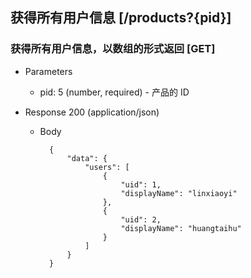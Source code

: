 ## 获得所有用户信息 [/products?{pid}]

### 获得所有用户信息，以数组的形式返回 [GET]

+ Parameters

    + pid: 5 (number, required) - 产品的 ID

+ Response 200 (application/json)

    + Body

            {
                "data": {
                    "users": [
                        {
                            "uid": 1,
                            "displayName": "linxiaoyi"
                        },
                        {
                            "uid": 2,
                            "displayName": "huangtaihu"
                        }
                    ]
                }
            }